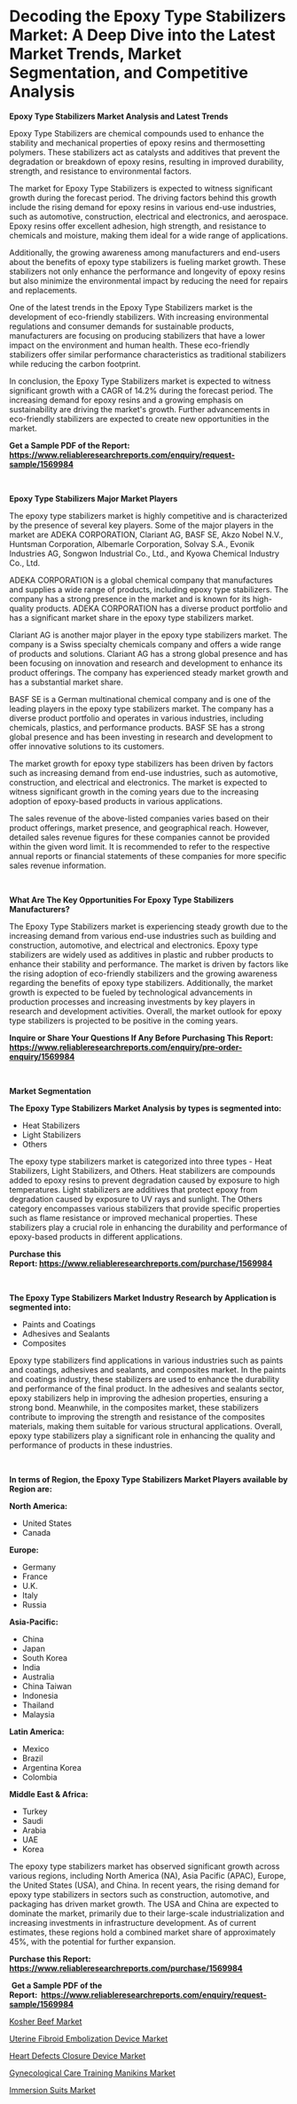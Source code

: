 <p><h1>Decoding the Epoxy Type Stabilizers Market: A Deep Dive into the Latest Market Trends, Market Segmentation, and Competitive Analysis</h1></p><p><strong>Epoxy Type Stabilizers Market Analysis and Latest Trends</strong></p>
<p><p>Epoxy Type Stabilizers are chemical compounds used to enhance the stability and mechanical properties of epoxy resins and thermosetting polymers. These stabilizers act as catalysts and additives that prevent the degradation or breakdown of epoxy resins, resulting in improved durability, strength, and resistance to environmental factors.</p><p>The market for Epoxy Type Stabilizers is expected to witness significant growth during the forecast period. The driving factors behind this growth include the rising demand for epoxy resins in various end-use industries, such as automotive, construction, electrical and electronics, and aerospace. Epoxy resins offer excellent adhesion, high strength, and resistance to chemicals and moisture, making them ideal for a wide range of applications.</p><p>Additionally, the growing awareness among manufacturers and end-users about the benefits of epoxy type stabilizers is fueling market growth. These stabilizers not only enhance the performance and longevity of epoxy resins but also minimize the environmental impact by reducing the need for repairs and replacements.</p><p>One of the latest trends in the Epoxy Type Stabilizers market is the development of eco-friendly stabilizers. With increasing environmental regulations and consumer demands for sustainable products, manufacturers are focusing on producing stabilizers that have a lower impact on the environment and human health. These eco-friendly stabilizers offer similar performance characteristics as traditional stabilizers while reducing the carbon footprint.</p><p>In conclusion, the Epoxy Type Stabilizers market is expected to witness significant growth with a CAGR of 14.2% during the forecast period. The increasing demand for epoxy resins and a growing emphasis on sustainability are driving the market's growth. Further advancements in eco-friendly stabilizers are expected to create new opportunities in the market.</p></p>
<p><strong>Get a Sample PDF of the Report:&nbsp; <a href="https://www.reliableresearchreports.com/enquiry/request-sample/1569984">https://www.reliableresearchreports.com/enquiry/request-sample/1569984</a></strong></p>
<p>&nbsp;</p>
<p><strong>Epoxy Type Stabilizers Major Market Players</strong></p>
<p><p>The epoxy type stabilizers market is highly competitive and is characterized by the presence of several key players. Some of the major players in the market are ADEKA CORPORATION, Clariant AG, BASF SE, Akzo Nobel N.V., Huntsman Corporation, Albemarle Corporation, Solvay S.A., Evonik Industries AG, Songwon Industrial Co., Ltd., and Kyowa Chemical Industry Co., Ltd.</p><p>ADEKA CORPORATION is a global chemical company that manufactures and supplies a wide range of products, including epoxy type stabilizers. The company has a strong presence in the market and is known for its high-quality products. ADEKA CORPORATION has a diverse product portfolio and has a significant market share in the epoxy type stabilizers market.</p><p>Clariant AG is another major player in the epoxy type stabilizers market. The company is a Swiss specialty chemicals company and offers a wide range of products and solutions. Clariant AG has a strong global presence and has been focusing on innovation and research and development to enhance its product offerings. The company has experienced steady market growth and has a substantial market share.</p><p>BASF SE is a German multinational chemical company and is one of the leading players in the epoxy type stabilizers market. The company has a diverse product portfolio and operates in various industries, including chemicals, plastics, and performance products. BASF SE has a strong global presence and has been investing in research and development to offer innovative solutions to its customers.</p><p>The market growth for epoxy type stabilizers has been driven by factors such as increasing demand from end-use industries, such as automotive, construction, and electrical and electronics. The market is expected to witness significant growth in the coming years due to the increasing adoption of epoxy-based products in various applications.</p><p>The sales revenue of the above-listed companies varies based on their product offerings, market presence, and geographical reach. However, detailed sales revenue figures for these companies cannot be provided within the given word limit. It is recommended to refer to the respective annual reports or financial statements of these companies for more specific sales revenue information.</p></p>
<p>&nbsp;</p>
<p><strong>What Are The Key Opportunities For Epoxy Type Stabilizers Manufacturers?</strong></p>
<p><p>The Epoxy Type Stabilizers market is experiencing steady growth due to the increasing demand from various end-use industries such as building and construction, automotive, and electrical and electronics. Epoxy type stabilizers are widely used as additives in plastic and rubber products to enhance their stability and performance. The market is driven by factors like the rising adoption of eco-friendly stabilizers and the growing awareness regarding the benefits of epoxy type stabilizers. Additionally, the market growth is expected to be fueled by technological advancements in production processes and increasing investments by key players in research and development activities. Overall, the market outlook for epoxy type stabilizers is projected to be positive in the coming years.</p></p>
<p><strong>Inquire or Share Your Questions If Any Before Purchasing This Report: <a href="https://www.reliableresearchreports.com/enquiry/pre-order-enquiry/1569984">https://www.reliableresearchreports.com/enquiry/pre-order-enquiry/1569984</a></strong></p>
<p>&nbsp;</p>
<p><strong>Market Segmentation</strong></p>
<p><strong>The Epoxy Type Stabilizers Market Analysis by types is segmented into:</strong></p>
<p><ul><li>Heat Stabilizers</li><li>Light Stabilizers</li><li>Others</li></ul></p>
<p><p>The epoxy type stabilizers market is categorized into three types - Heat Stabilizers, Light Stabilizers, and Others. Heat stabilizers are compounds added to epoxy resins to prevent degradation caused by exposure to high temperatures. Light stabilizers are additives that protect epoxy from degradation caused by exposure to UV rays and sunlight. The Others category encompasses various stabilizers that provide specific properties such as flame resistance or improved mechanical properties. These stabilizers play a crucial role in enhancing the durability and performance of epoxy-based products in different applications.</p></p>
<p><strong>Purchase this Report:&nbsp;<a href="https://www.reliableresearchreports.com/purchase/1569984">https://www.reliableresearchreports.com/purchase/1569984</a></strong></p>
<p>&nbsp;</p>
<p><strong>The Epoxy Type Stabilizers Market Industry Research by Application is segmented into:</strong></p>
<p><ul><li>Paints and Coatings</li><li>Adhesives and Sealants</li><li>Composites</li></ul></p>
<p><p>Epoxy type stabilizers find applications in various industries such as paints and coatings, adhesives and sealants, and composites market. In the paints and coatings industry, these stabilizers are used to enhance the durability and performance of the final product. In the adhesives and sealants sector, epoxy stabilizers help in improving the adhesion properties, ensuring a strong bond. Meanwhile, in the composites market, these stabilizers contribute to improving the strength and resistance of the composites materials, making them suitable for various structural applications. Overall, epoxy type stabilizers play a significant role in enhancing the quality and performance of products in these industries.</p></p>
<p>&nbsp;</p>
<p><strong>In terms of Region, the Epoxy Type Stabilizers Market Players available by Region are:</strong></p>
<p>
    <p> <strong> North America: </strong>
        <ul>
            <li>United States</li>
            <li>Canada</li>
        </ul>
        </p> 
    <p> <strong> Europe: </strong>
        <ul>
            <li>Germany</li>
            <li>France</li>
            <li>U.K.</li>
            <li>Italy</li>
            <li>Russia</li>
        </ul>
        </p> 
    <p> <strong> Asia-Pacific: </strong>
        <ul>
            <li>China</li>
            <li>Japan</li>
            <li>South Korea</li>
            <li>India</li>
            <li>Australia</li>
            <li>China Taiwan</li>
            <li>Indonesia</li>
            <li>Thailand</li>
            <li>Malaysia</li>
        </ul>
        </p> 
    <p> <strong> Latin America: </strong>
        <ul>
            <li>Mexico</li>
            <li>Brazil</li>
            <li>Argentina Korea</li>
            <li>Colombia</li>
        </ul>
        </p> 
    <p> <strong> Middle East & Africa: </strong>
        <ul>
            <li>Turkey</li>
            <li>Saudi</li>
            <li>Arabia</li>
            <li>UAE</li>
            <li>Korea</li>
        </ul>
    </p>
    </p>
<p><p>The epoxy type stabilizers market has observed significant growth across various regions, including North America (NA), Asia Pacific (APAC), Europe, the United States (USA), and China. In recent years, the rising demand for epoxy type stabilizers in sectors such as construction, automotive, and packaging has driven market growth. The USA and China are expected to dominate the market, primarily due to their large-scale industrialization and increasing investments in infrastructure development. As of current estimates, these regions hold a combined market share of approximately 45%, with the potential for further expansion.</p></p>
<p><strong>Purchase this Report: <a href="https://www.reliableresearchreports.com/purchase/1569984">https://www.reliableresearchreports.com/purchase/1569984</a></strong></p>
<p>&nbsp;<strong>Get a Sample PDF of the Report:&nbsp;&nbsp;<a href="https://www.reliableresearchreports.com/enquiry/request-sample/1569984">https://www.reliableresearchreports.com/enquiry/request-sample/1569984</a></strong></p>
<p><strong></strong></p>
<p><p><a href="https://github.com/ChiragRp1/Market-Research-Report-List-1/blob/main/kosher-beef-market.md">Kosher Beef Market</a></p><p><a href="https://www.linkedin.com/pulse/uterine-fibroid-embolization-device-market-research-report-vhy6e/">Uterine Fibroid Embolization Device Market</a></p><p><a href="https://www.linkedin.com/pulse/heart-defects-closure-device-market-insights-players-forecast-f5nfe/">Heart Defects Closure Device Market</a></p><p><a href="https://medium.com/@nyahmertz/gynecological-care-training-manikins-market-competitive-analysis-market-trends-and-forecast-to-533ad855c12d">Gynecological Care Training Manikins Market</a></p><p><a href="https://github.com/ChiragRP21/Market-Research-Report-List-1/blob/main/immersion-suits-market.md">Immersion Suits Market</a></p></p>